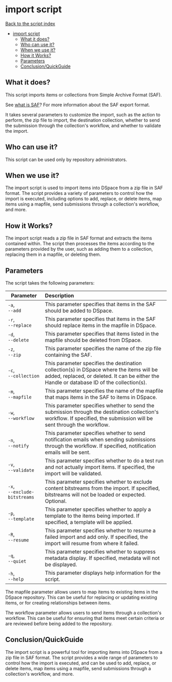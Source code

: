 # import script
[Back to the script index](index.md)
<!-- TOC -->
* [import script](#import-script)
  * [What it does?](#what-it-does)
  * [Who can use it?](#who-can-use-it)
  * [When we use it?](#when-we-use-it)
  * [How it Works?](#how-it-works)
  * [Parameters](#parameters)
  * [Conclusion/QuickGuide](#conclusionquickguide)
<!-- TOC -->
## What it does?

This script imports items or collections from Simple Archive Format (SAF).

See [what is SAF](./export.md#what-is-saf)? For more information about the SAF export format.

It takes several parameters to customize the import, such as the action to perform, the zip file to import, the
destination collection, whether to send the submission through the collection's workflow, and whether to validate the
import.

## Who can use it?

This script can be used only by repository administrators.

## When we use it?

The import script is used to import items into DSpace from a zip file in SAF
format. The script provides a variety of parameters to control how the import is executed, including options to add,
replace, or delete items, map items using a mapfile, send submissions through a collection's workflow, and more.

## How it Works?

The import script reads a zip file in SAF format and extracts the items contained within. The script then
processes the items according to the parameters provided by the user, such as adding them to a collection, replacing
them in a mapfile, or deleting them.

## Parameters

The script takes the following parameters:

| Parameter                        | Description                                                                                                                                                                            |
|----------------------------------|:---------------------------------------------------------------------------------------------------------------------------------------------------------------------------------------|
| `-a`, <br>`--add`                | This parameter specifies that items in the SAF should be added to DSpace.                                                                                                              |
| `-r`, <br>`--replace`            | This parameter specifies that items in the SAF should replace items in the mapfile in DSpace.                                                                                          |
| `-d`, <br>`--delete`             | This parameter specifies that items listed in the mapfile should be deleted from DSpace.                                                                                               |
| `-z`, <br>`--zip`                | This parameter specifies the name of the zip file containing the SAF.                                                                                                                  |
| `-c`, <br>`--collection`         | This parameter specifies the destination collection(s) in DSpace where the items will be added, replaced, or deleted. It can be either the Handle or database ID of the collection(s). |
| `-m`, <br>`--mapfile`            | This parameter specifies the name of the mapfile that maps items in the SAF to items in DSpace.                                                                                        |
| `-w`, <br>`--workflow`           | This parameter specifies whether to send the submission through the destination collection's workflow. If specified, the submission will be sent through the workflow.                 |
| `-n`, <br>`--notify`             | This parameter specifies whether to send notification emails when sending submissions through the workflow. If specified, notification emails will be sent.                            |
| `-v`, <br>`--validate`           | This parameter specifies whether to do a test run and not actually import items. If specified, the import will be validated.                                                           |
| `-x`, <br>`--exclude-bitstreams` | This parameter specifies whether to exclude content bitstreams from the import. If specified, bitstreams will not be loaded or expected. Optional.                                     |
| `-p`, <br>`--template`           | This parameter specifies whether to apply a template to the items being imported. If specified, a template will be applied.                                                            |
| `-R`, <br>`--resume`             | This parameter specifies whether to resume a failed import and add only. If specified, the import will resume from where it failed.                                                    |
| `-q`, <br>`--quiet`              | This parameter specifies whether to suppress metadata display. If specified, metadata will not be displayed.                                                                           |
| `-h`, <br>`--help`               | This parameter displays help information for the script.                                                                                                                               |

The mapfile parameter allows users to map items to existing items in the DSpace repository. This can be useful for
replacing or updating existing items, or for creating relationships between items.

The workflow parameter allows users to send items through a collection's workflow. This can be useful for ensuring that
items meet certain criteria or are reviewed before being added to the repository.

## Conclusion/QuickGuide

The import script is a powerful tool for importing items into DSpace from a zip file in SAF format. The
script provides a wide range of parameters to control how the import is executed, and can be used to add, replace, or
delete items, map items using a mapfile, send submissions through a collection's workflow, and more.



